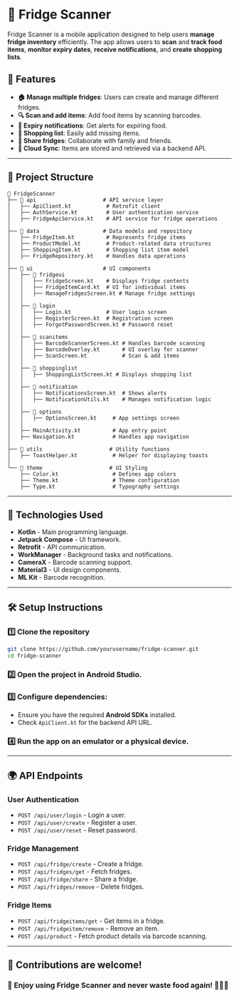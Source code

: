 # 🧊 Fridge Scanner

Fridge Scanner is a mobile application designed to help users **manage fridge inventory** efficiently. The app allows users to **scan** and **track food items**, **monitor expiry dates**, **receive notifications**, and **create shopping lists**.

## 🚀 Features

- **🏠 Manage multiple fridges**: Users can create and manage different fridges.
- **🔍 Scan and add items**: Add food items by scanning barcodes.
- **📅 Expiry notifications**: Get alerts for expiring food.
- **🛒 Shopping list**: Easily add missing items.
- **👥 Share fridges**: Collaborate with family and friends.
- **📡 Cloud Sync**: Items are stored and retrieved via a backend API.

---

## 📂 Project Structure

```
📂 FridgeScanner
├── 📂 api                     # API service layer
│   ├── ApiClient.kt           # Retrofit client
│   ├── AuthService.kt         # User authentication service
│   ├── FridgeApiService.kt    # API service for fridge operations
│
├── 📂 data                    # Data models and repository
│   ├── FridgeItem.kt          # Represents fridge items
│   ├── ProductModel.kt        # Product-related data structures
│   ├── ShoppingItem.kt        # Shopping list item model
│   ├── FridgeRepository.kt    # Handles data operations
│
├── 📂 ui                      # UI components
│   ├── 📂 fridgeui
│   │   ├── FridgeScreen.kt    # Displays fridge contents
│   │   ├── FridgeItemCard.kt  # UI for individual items
│   │   ├── ManageFridgesScreen.kt # Manage fridge settings
│   │
│   ├── 📂 login
│   │   ├── Login.kt           # User login screen
│   │   ├── RegisterScreen.kt  # Registration screen
│   │   ├── ForgotPasswordScreen.kt # Password reset
│   │
│   ├── 📂 scanitems
│   │   ├── BarcodeScannerScreen.kt # Handles barcode scanning
│   │   ├── BarcodeOverlay.kt       # UI overlay for scanner
│   │   ├── ScanScreen.kt           # Scan & add items
│   │
│   ├── 📂 shoppinglist
│   │   ├── ShoppingListScreen.kt # Displays shopping list
│   │
│   ├── 📂 notification
│   │   ├── NotificationsScreen.kt  # Shows alerts
│   │   ├── NotificationUtils.kt    # Manages notification logic
│   │
│   ├── 📂 options
│   │   ├── OptionsScreen.kt     # App settings screen
│   │
│   ├── MainActivity.kt          # App entry point
│   ├── Navigation.kt            # Handles app navigation
│
├── 📂 utils                     # Utility functions
│   ├── ToastHelper.kt           # Helper for displaying toasts
│
└── 📂 theme                     # UI Styling
    ├── Color.kt                 # Defines app colors
    ├── Theme.kt                 # Theme configuration
    ├── Type.kt                  # Typography settings
```

---

## 🔧 Technologies Used

- **Kotlin** - Main programming language.
- **Jetpack Compose** - UI framework.
- **Retrofit** - API communication.
- **WorkManager** - Background tasks and notifications.
- **CameraX** - Barcode scanning support.
- **Material3** - UI design components.
- **ML Kit** - Barcode recognition.

---

## 🛠 Setup Instructions

### 1️⃣ Clone the repository

```sh
git clone https://github.com/yourusername/fridge-scanner.git
cd fridge-scanner
```

### 2️⃣ Open the project in **Android Studio**.

### 3️⃣ Configure dependencies:
- Ensure you have the required **Android SDKs** installed.
- Check `ApiClient.kt` for the backend API URL.

### 4️⃣ Run the app on an **emulator or a physical device**.

---

## 🌍 API Endpoints

### **User Authentication**
- `POST /api/user/login` - Login a user.
- `POST /api/user/create` - Register a user.
- `POST /api/user/reset` - Reset password.

### **Fridge Management**
- `POST /api/fridge/create` - Create a fridge.
- `POST /api/fridges/get` - Fetch fridges.
- `POST /api/fridge/share` - Share a fridge.
- `POST /api/fridges/remove` - Delete fridges.

### **Fridge Items**
- `POST /api/fridgeitems/get` - Get items in a fridge.
- `POST /api/fridgeitem/remove` - Remove an item.
- `POST /api/product` - Fetch product details via barcode scanning.

---

## 📌 Contributions are welcome!

### 🎉 Enjoy using **Fridge Scanner** and never waste food again! 🥦🥛🍞

